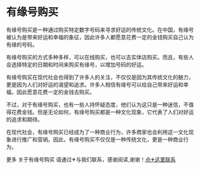 # 有缘号购买

有缘号购买是一种通过购买特定数字号码来寻求好运的传统文化。在中国，有缘号被认为是带来好运和幸福的象征，因此许多人都愿意花费一定的金钱购买自己认为有缘的号码。

有缘号购买的方式多种多样，可以在线购买，也可以去实体店购买。而且，有些人会选择特定的日期和时间来购买有缘号，以增加号码的好运。

有缘号购买在现代社会也得到了许多人的关注，不仅仅是因为其传统文化的魅力，更是因为人们对好运的渴望和追求。许多人相信有缘号可以给自己带来好运和幸福，因此愿意花费一定的金钱去购买。

不过，对于有缘号购买，也有一些人持怀疑态度，他们认为这只是一种迷信，不值得花费金钱。但是无论如何，有缘号购买都是一种文化现象，它代表了人们对好运的追求和期待。

在现代社会，有缘号购买已经成为了一种商业行为，许多商家也会利用这一文化现象进行推广和营销。因此，有缘号购买不仅仅是一种传统文化，更是一种商业行为。

更多 关于有缘号购买 请通过✈与我们联系，感谢阅读,谢谢！[点✈这里联系](https://111.k02.cc)